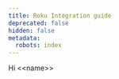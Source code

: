 ```yaml
---
title: Roku Integration guide
deprecated: false
hidden: false
metadata:
  robots: index
---
```

Hi \<\<name>>